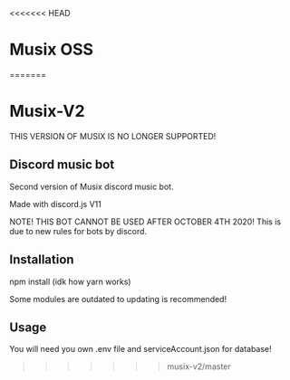 <<<<<<< HEAD
# Musix OSS
=======
# Musix-V2

THIS VERSION OF MUSIX IS NO LONGER SUPPORTED!

## Discord music bot

Second version of Musix discord music bot.

Made with discord.js V11

NOTE! THIS BOT CANNOT BE USED AFTER OCTOBER 4TH 2020! This is due to new rules for bots by discord.

## Installation

npm install (idk how yarn works)

Some modules are outdated to updating is recommended!

## Usage

You will need you own .env file and serviceAccount.json for database!
>>>>>>> musix-v2/master

